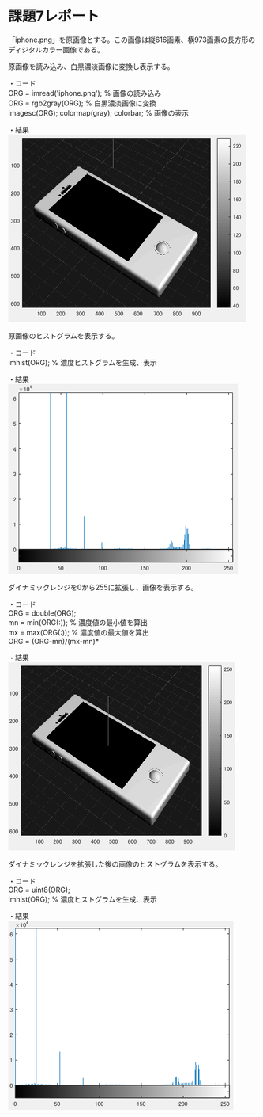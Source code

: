 # 課題7レポート

「iphone.png」を原画像とする。この画像は縦616画素、横973画素の長方形のディジタルカラー画像である。

原画像を読み込み、白黒濃淡画像に変換し表示する。

・コード  
ORG = imread('iphone.png'); % 画像の読み込み  
ORG = rgb2gray(ORG); % 白黒濃淡画像に変換  
imagesc(ORG); colormap(gray); colorbar; % 画像の表示

・結果  
![7-1](https://github.com/KentaroNii/MATLAB/blob/master/課題7/7-1.PNG)

原画像のヒストグラムを表示する。

・コード  
imhist(ORG); % 濃度ヒストグラムを生成、表示

・結果  
![7-2](https://github.com/KentaroNii/MATLAB/blob/master/課題7/7-2.PNG)

ダイナミックレンジを0から255に拡張し、画像を表示する。

・コード  
ORG = double(ORG);  
mn = min(ORG(:)); % 濃度値の最小値を算出  
mx = max(ORG(:)); % 濃度値の最大値を算出  
ORG = (ORG-mn)/(mx-mn)*

・結果  
![7-3](https://github.com/KentaroNii/MATLAB/blob/master/課題7/7-3.PNG)

ダイナミックレンジを拡張した後の画像のヒストグラムを表示する。

・コード  
ORG = uint8(ORG);  
imhist(ORG); % 濃度ヒストグラムを生成、表示

・結果  
![7-4](https://github.com/KentaroNii/MATLAB/blob/master/課題7/7-4.PNG)


